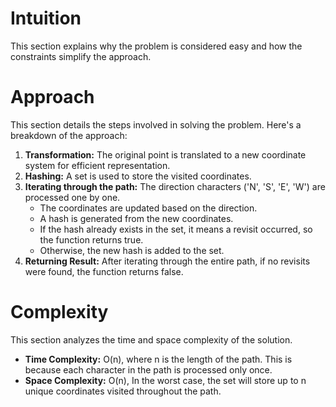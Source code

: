 # **Intuition**

This section explains why the problem is considered easy and how the constraints simplify the approach. 

# **Approach**

This section details the steps involved in solving the problem. Here's a breakdown of the approach:

1. **Transformation:** The original point is translated to a new coordinate system for efficient representation.
2. **Hashing:** A set is used to store the visited coordinates.
3. **Iterating through the path:** The direction characters ('N', 'S', 'E', 'W') are processed one by one.
    - The coordinates are updated based on the direction.
    - A hash is generated from the new coordinates.
    - If the hash already exists in the set, it means a revisit occurred, so the function returns true.
    - Otherwise, the new hash is added to the set.
4. **Returning Result:** After iterating through the entire path, if no revisits were found, the function returns false.

# **Complexity**

This section analyzes the time and space complexity of the solution.

* **Time Complexity:** O(n), where n is the length of the path. This is because each character in the path is processed only once.
* **Space Complexity:** O(n),  In the worst case, the set will store up to n unique coordinates visited throughout the path.